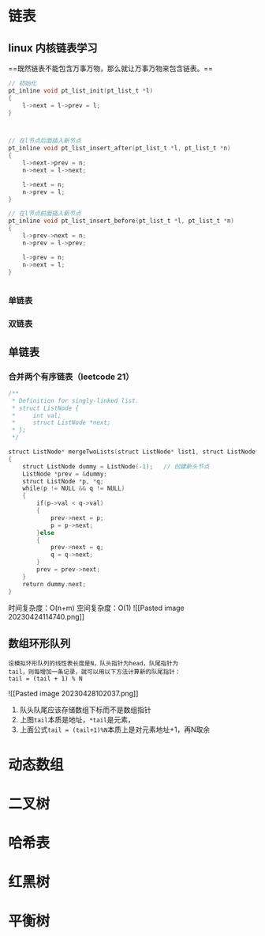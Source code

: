 # 链表

## linux 内核链表学习

==既然链表不能包含万事万物，那么就让万事万物来包含链表。==

```c
// 初始化
pt_inline void pt_list_init(pt_list_t *l)
{
    l->next = l->prev = l;
}



// 在l节点后面插入新节点
pt_inline void pt_list_insert_after(pt_list_t *l, pt_list_t *n)
{
    l->next->prev = n;
    n->next = l->next;

    l->next = n;
    n->prev = l;
}

// 在l节点前面插入新节点
pt_inline void pt_list_insert_before(pt_list_t *l, pt_list_t *n)
{
    l->prev->next = n;
    n->prev = l->prev;

    l->prev = n;
    n->next = l;
}



```





### 单链表

### 双链表


## 单链表
### 合并两个有序链表（leetcode 21）
```c
/**
 * Definition for singly-linked list.
 * struct ListNode {
 *     int val;
 *     struct ListNode *next;
 * };
 */

struct ListNode* mergeTwoLists(struct ListNode* list1, struct ListNode* list2)
{
    struct ListNode dummy = ListNode(-1);   // 创建新头节点
    ListNode *prev = &dummy;
    struct ListNode *p, *q;
    while(p != NULL && q != NULL)
    {
        if(p->val < q->val)
        {
            prev->next = p;
            p = p->next;
        }else
        {
            prev->next = q;
            q = q->next;
        }
        prev = prev->next;
    }
    return dummy.next;
}
```
时间复杂度：O(n+m)
空间复杂度：O(1)
![[Pasted image 20230424114740.png]]

## 数组环形队列

	设模拟环形队列的线性表长度是N，队头指针为head，队尾指针为
	tail，则每增加一条记录，就可以用以下方法计算新的队尾指针：  
	tail = (tail + 1) % N

![[Pasted image 20230428102037.png]]

1. 队头队尾应该存储数组下标而不是数组指针
2. 上图`tail`本质是地址，`*tail`是元素，
3. 上面公式`tail = (tail+1)%N`本质上是对元素地址+1，再N取余


# 动态数组

# 二叉树

# 哈希表

# 红黑树

# 平衡树


